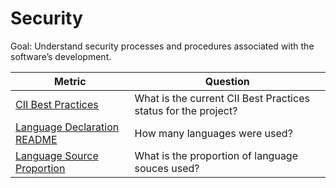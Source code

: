 # Security

Goal: Understand security processes and procedures associated with the software’s development.

Metric | Question
--- | ---
[CII Best Practices](cii-best-practices.md) | What is the current CII Best Practices status for the project?
[Language Declaration README](language-declaration-readme.md)| How many languages were used?
[Language Source Proportion](language-source-proportion.md) | What is the proportion of language souces used?

